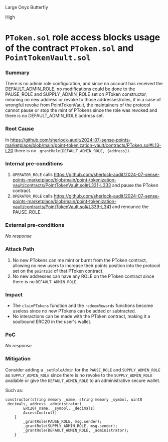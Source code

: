 Large Onyx Butterfly

High

# `PToken.sol` role access blocks usage of the contract `PToken.sol` and `PointTokenVault.sol`

### Summary

There is no admin role configuration, and since no account has received the DEFAULT_ADMIN_ROLE, no modifications could be done to the PAUSE_ROLE and SUPPLY_ADMIN_ROLE set on PToken constructor, meaning no new address or revoke to those addresses/roles, if in a case of wrongful revoke from PointTokenVault, the maintainers of the protocol cannot pause or stop the mint of PTokens since the role was revoked and there is no DEFAULT_ADMIN_ROLE address set.[](url)

### Root Cause

In https://github.com/sherlock-audit/2024-07-sense-points-marketplace/blob/main/point-tokenization-vault/contracts/PToken.sol#L13-L20 there is no `_grantRole(DEFAULT_ADMIN_ROLE, {address})`.

### Internal pre-conditions

1. `OPERATOR_ROLE` calls https://github.com/sherlock-audit/2024-07-sense-points-marketplace/blob/main/point-tokenization-vault/contracts/PointTokenVault.sol#L331-L333 and pause the PToken contract.
2. `OPERATOR_ROLE` calls https://github.com/sherlock-audit/2024-07-sense-points-marketplace/blob/main/point-tokenization-vault/contracts/PointTokenVault.sol#L339-L341 and renounce the PAUSE_ROLE.

### External pre-conditions

_No response_

### Attack Path

1. No new PTokens can me mint or burnt from the PToken contract, allowing no new users to increase their points position into the protocol set on the `pointsId` of that PToken contract.
2. No new addresses can have any ROLE on the PToken contract since there is no `DEFAULT_ADMIN_ROLE`.

### Impact

- The `claimPTokens` function and the `redeemRewards` functions become useless since no new PTokens can be added or subtracted.
- No interactions can be made with the PToken contract, making it a soulbound ERC20 in the user's wallet.

### PoC

_No response_

### Mitigation

Consider adding a `_setRoleAdmin` for the `PAUSE_ROLE` and `SUPPLY_ADMIN_ROLE` as `SUPPLY_ADMIN_ROLE` since there is no revoke to the `SUPPLY_ADMIN_ROLE` available or give the `DEFAULT_ADMIN_ROLE` to an administrative secure wallet.

Such as:
```solidity
constructor(string memory _name, string memory _symbol, uint8 _decimals, address _administrator)
        ERC20(_name, _symbol, _decimals)
        AccessControl()
    {
        _grantRole(PAUSE_ROLE, msg.sender);
        _grantRole(SUPPLY_ADMIN_ROLE, msg.sender);
        _grantRole(DEFAULT_ADMIN_ROLE, _administrator);
    }
```